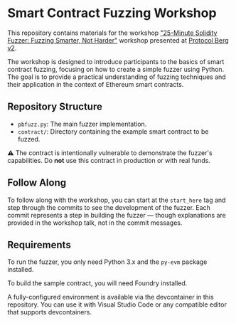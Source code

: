 # Smart Contract Fuzzing Workshop

This repository contains materials for the workshop ["25-Minute Solidity Fuzzer:
Fuzzing Smarter, Not Harder"][Fuzzing talk] workshop presented at [Protocol Berg
v2][].

The workshop is designed to introduce participants to the basics of smart
contract fuzzing, focusing on how to create a simple fuzzer using Python. The
goal is to provide a practical understanding of fuzzing techniques and their
application in the context of Ethereum smart contracts.

## Repository Structure

- `pbfuzz.py`: The main fuzzer implementation.
- `contract/`: Directory containing the example smart contract to be fuzzed.

⚠️ The contract is intentionally vulnerable to demonstrate the fuzzer's capabilities.
Do **not** use this contract in production or with real funds.

## Follow Along

To follow along with the workshop, you can start at the `start_here` tag and
step through the commits to see the development of the fuzzer. Each commit
represents a step in building the fuzzer — though explanations are provided in
the workshop talk, not in the commit messages.

## Requirements

To run the fuzzer, you only need Python 3.x and the `py-evm` package installed.

To build the sample contract, you will need Foundry installed.

A fully-configured environment is available via the devcontainer in this
repository. You can use it with Visual Studio Code or any compatible editor that
supports devcontainers.

[Protocol Berg v2]: https://protocol.berlin/
[Fuzzing talk]: https://cfp.protocol.berlin/protocol-berg-v2/talk/ZKLDUM/
